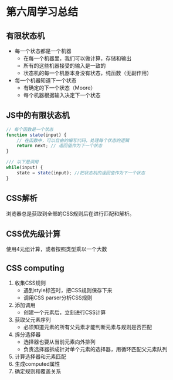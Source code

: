 # 第六周学习总结
## 有限状态机

- 每一个状态都是一个机器
  - 在每一个机器里，我们可以做计算，存储和输出
  - 所有的这些机器接受的输入是一致的
  - 状态机的每一个机器本身没有状态，纯函数（无副作用）
- 每一个机器知道下一个状态
  - 有确定的下一个状态（Moore）
  - 每个机器根据输入决定下一个状态

## JS中的有限状态机

```js
// 每个函数是一个状态
function state(input) {
    // 在函数中，可以自由的编写代码，处理每个状态的逻辑
    return next; // 返回值作为下一个状态
}

/// 以下是调用
while(input) {
    state = state(input); //把状态机的返回值作为下一个状态
}
```

## CSS解析

浏览器总是获取到全部的CSS规则后在进行匹配和解析。

## CSS优先级计算

使用4元组计算，或者按照类型乘以一个大数

## CSS computing

1. 收集CSS规则
   - 遇到style标签时，把CSS规则保存下来
   - 调用CSS parser分析CSS规则
2. 添加调用
   - 创建一个元素后，立刻进行CSS计算
3. 获取父元素序列
   - 必须知道元素的所有父元素才能判断元素与规则是否匹配
4. 拆分选择器
   - 选择器也要从当前元素向外排列
   - 负责选择器拆成针对单个元素的选择器，用循环匹配父元素队列
5. 计算选择器和元素匹配
6. 生成computed属性
7. 确定规则和覆盖关系
